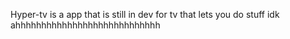 Hyper-tv is a app that is still in dev for tv that lets you do stuff idk ahhhhhhhhhhhhhhhhhhhhhhhhhhhh
